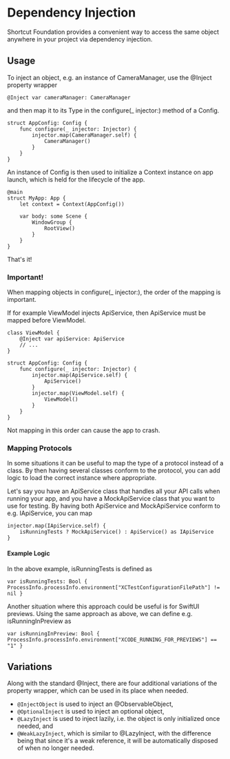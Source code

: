 # Dependency Injection
Shortcut Foundation provides a convenient way to access the same object anywhere in your project via dependency injection.

## Usage
To inject an object, e.g. an instance of CameraManager, use the @Inject property wrapper
```
@Inject var cameraManager: CameraManager
```
and then map it to its Type in the configure(_ injector:) method of a Config.
```
struct AppConfig: Config {
    func configure(_ injector: Injector) {
        injector.map(CameraManager.self) {
            CameraManager()
        }
    }
}
```
An instance of Config is then used to initialize a Context instance on app launch, which is held for the lifecycle of the app.
```
@main
struct MyApp: App {
    let context = Context(AppConfig())

    var body: some Scene {
        WindowGroup {
            RootView()
        }
    }
}
```

That's it!

### Important!
When mapping objects in configure(_ injector:), the order of the mapping is important.

If for example ViewModel injects ApiService, then ApiService must be mapped before ViewModel.
```
class ViewModel {
    @Inject var apiService: ApiService
    // ...
}
```
```
struct AppConfig: Config {
    func configure(_ injector: Injector) {
        injector.map(ApiService.self) {
            ApiService()
        }
        injector.map(ViewModel.self) {
            ViewModel()
        }
    }
}
```
Not mapping in this order can cause the app to crash.

### Mapping Protocols
In some situations it can be useful to map the type of a protocol instead of a class. By then having several classes conform to the protocol, you can add logic to load the correct instance where appropriate.

Let's say you have an ApiService class that handles all your API calls when running your app, and you have a MockApiService class that you want to use for testing. By having both ApiService and MockApiService conform to e.g. IApiService, you can map
```
injector.map(IApiService.self) {
    isRunningTests ? MockApiService() : ApiService() as IApiService
}
```
#### Example Logic
In the above example, isRunningTests is defined as
```
var isRunningTests: Bool { ProcessInfo.processInfo.environment["XCTestConfigurationFilePath"] != nil }
```
Another situation where this approach could be useful is for SwiftUI previews. Using the same approach as above, we can define e.g. isRunningInPreview as
```
var isRunningInPreview: Bool { ProcessInfo.processInfo.environment["XCODE_RUNNING_FOR_PREVIEWS"] == "1" }
```

## Variations
Along with the standard @Inject, there are four additional variations of the property wrapper, which can be used in its place when needed.
- `@InjectObject` is used to inject an @ObservableObject,
- `@OptionalInject` is used to inject an optional object,
- `@LazyInject` is used to inject lazily, i.e. the object is only initialized once needed, and
- `@WeakLazyInject`, which is similar to @LazyInject, with the difference being that since it's a weak reference, it will be automatically disposed of when no longer needed.
